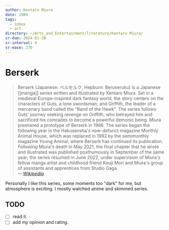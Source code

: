 ```yaml
---
author: Kentaro Miura
date: 1989
tags:
  - inbox
  - art
directory: ~/Arts_and_Entertainment/literature/Kentaro Miura/
sr-due: 2024-01-30
sr-interval: 4
sr-ease: 270
---
```


# Berserk

> Berserk (Japanese: ベルセルク, Hepburn: Beruseruku) is a Japanese
> [[manga]] series written and illustrated by Kentaro Miura. Set in a
> medieval Europe-inspired dark fantasy world, the story centers on the
> characters of Guts, a lone swordsman, and Griffith, the leader of a mercenary
> band called the "Band of the Hawk". The series follows Guts' journey seeking
> revenge on Griffith, who betrayed him and sacrificed his comrades to become a
> powerful demonic being. Miura premiered a prototype of Berserk in 1988. The
> series began the following year in the Hakusensha's now-defunct magazine
> Monthly Animal House, which was replaced in 1992 by the semimonthly magazine
> Young Animal, where Berserk has continued its publication. Following Miura's
> death in May 2021, the final chapter that he wrote and illustrated was
> published posthumously in September of the same year; the series resumed in
> June 2022, under supervision of Miura's fellow manga artist and childhood
> friend Kouji Mori and Miura's group of assistants and apprentices from Studio
> Gaga.\
> — <cite>[Wikipedia](https://en.wikipedia.org/wiki/Berserk_\(manga\))</cite>

Personally I like this series, some moments too "dark" for me, but atmosphere is
exciting. I mostly watched anime and skimmed series.

## TODO

- [ ] read it.
- [ ] add my opinion and rating.
